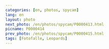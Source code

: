 ```yaml
---
categories: [en, photos, spycam]
lang: en
layout: photo
next_photo: /en/photos/spycam/P0000413.html
picname: P0000414
prev_photo: /en/photos/spycam/P0000415.html
tags: [Fotofalle, Leopards]
---
```

